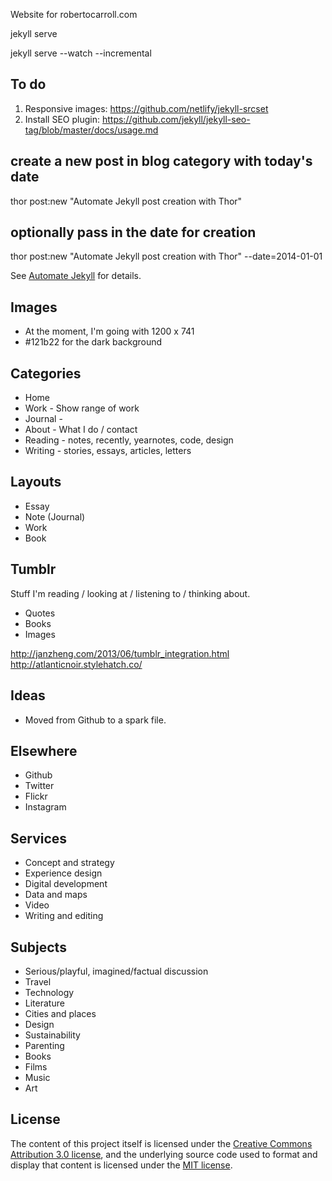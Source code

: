 Website for robertocarroll.com

jekyll serve

jekyll serve --watch --incremental

## To do
1. Responsive images: https://github.com/netlify/jekyll-srcset
2. Install SEO plugin: https://github.com/jekyll/jekyll-seo-tag/blob/master/docs/usage.md

## create a new post in blog category with today's date
thor post:new "Automate Jekyll post creation with Thor"

## optionally pass in the date for creation
thor post:new "Automate Jekyll post creation with Thor" --date=2014-01-01

See [Automate Jekyll](http://www.guyroutledge.co.uk/blog/automate-jekyll-post-creation-with-thor/) for details.

## Images
- At the moment, I'm going with 1200 x 741
- #121b22 for the dark background

## Categories
- Home
- Work - Show range of work
- Journal -
- About - What I do / contact
- Reading - notes, recently, yearnotes, code, design
- Writing - stories, essays, articles, letters

## Layouts
- Essay
- Note (Journal)
- Work
- Book

## Tumblr
Stuff I'm reading / looking at / listening to / thinking about.
- Quotes
- Books
- Images

http://janzheng.com/2013/06/tumblr_integration.html
http://atlanticnoir.stylehatch.co/

## Ideas
- Moved from Github to a spark file.

## Elsewhere
- Github
- Twitter
- Flickr
- Instagram

## Services
- Concept and strategy
- Experience design
- Digital development
- Data and maps
- Video
- Writing and editing

## Subjects
- Serious/playful, imagined/factual discussion
- Travel
- Technology
- Literature
- Cities and places
- Design
- Sustainability
- Parenting
- Books
- Films
- Music
- Art

## License
The content of this project itself is licensed under the
[Creative Commons Attribution 3.0 license](http://creativecommons.org/licenses/by/3.0/us/deed.en_US), and the underlying source code used to format and display that content is licensed under the [MIT license](http://opensource.org/licenses/mit-license.php).

